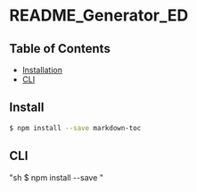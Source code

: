 # README_Generator_ED

## Table of Contents

- [Installation](#install)
- [CLI](#cli)

## Install
 ```sh
$ npm install --save markdown-toc
```
## CLI
"sh
$ npm install --save 
"